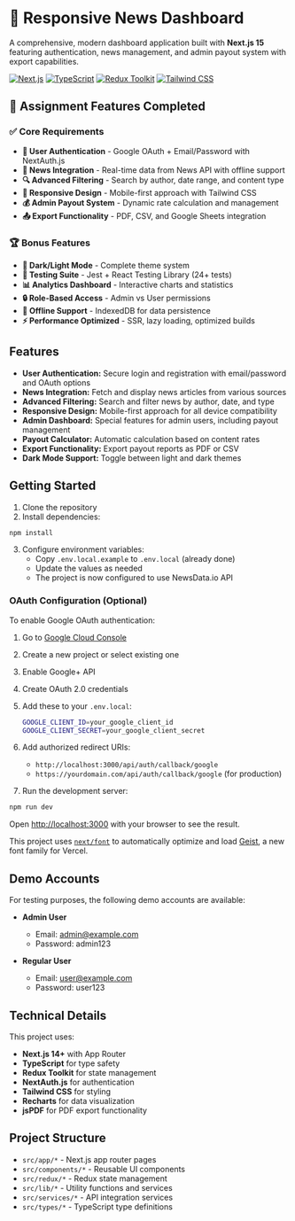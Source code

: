 # 📰 Responsive News Dashboard

A comprehensive, modern dashboard application built with **Next.js 15** featuring authentication, news management, and admin payout system with export capabilities.

[![Next.js](https://img.shields.io/badge/Next.js-15-black)](https://nextjs.org/)
[![TypeScript](https://img.shields.io/badge/TypeScript-5.0-blue)](https://www.typescriptlang.org/)
[![Redux Toolkit](https://img.shields.io/badge/Redux-Toolkit-purple)](https://redux-toolkit.js.org/)
[![Tailwind CSS](https://img.shields.io/badge/Tailwind-CSS-cyan)](https://tailwindcss.com/)

## 🎯 **Assignment Features Completed**

### ✅ **Core Requirements**
- **🔐 User Authentication** - Google OAuth + Email/Password with NextAuth.js
- **📰 News Integration** - Real-time data from News API with offline support
- **🔍 Advanced Filtering** - Search by author, date range, and content type
- **📱 Responsive Design** - Mobile-first approach with Tailwind CSS
- **💰 Admin Payout System** - Dynamic rate calculation and management
- **📤 Export Functionality** - PDF, CSV, and Google Sheets integration

### 🏆 **Bonus Features**
- **🌙 Dark/Light Mode** - Complete theme system
- **🧪 Testing Suite** - Jest + React Testing Library (24+ tests)
- **📊 Analytics Dashboard** - Interactive charts and statistics
- **🔒 Role-Based Access** - Admin vs User permissions
- **💾 Offline Support** - IndexedDB for data persistence
- **⚡ Performance Optimized** - SSR, lazy loading, optimized builds

## Features

- **User Authentication:** Secure login and registration with email/password and OAuth options
- **News Integration:** Fetch and display news articles from various sources
- **Advanced Filtering:** Search and filter news by author, date, and type
- **Responsive Design:** Mobile-first approach for all device compatibility
- **Admin Dashboard:** Special features for admin users, including payout management
- **Payout Calculator:** Automatic calculation based on content rates
- **Export Functionality:** Export payout reports as PDF or CSV
- **Dark Mode Support:** Toggle between light and dark themes

## Getting Started

1. Clone the repository
2. Install dependencies:

```bash
npm install
```

3. Configure environment variables:
   - Copy `.env.local.example` to `.env.local` (already done)
   - Update the values as needed
   - The project is now configured to use NewsData.io API

### OAuth Configuration (Optional)

To enable Google OAuth authentication:

1. Go to [Google Cloud Console](https://console.cloud.google.com/)
2. Create a new project or select existing one
3. Enable Google+ API
4. Create OAuth 2.0 credentials
5. Add these to your `.env.local`:
   ```bash
   GOOGLE_CLIENT_ID=your_google_client_id
   GOOGLE_CLIENT_SECRET=your_google_client_secret
   ```
6. Add authorized redirect URIs:
   - `http://localhost:3000/api/auth/callback/google`
   - `https://yourdomain.com/api/auth/callback/google` (for production)

4. Run the development server:

```bash
npm run dev
```

Open [http://localhost:3000](http://localhost:3000) with your browser to see the result.

This project uses [`next/font`](https://nextjs.org/docs/app/building-your-application/optimizing/fonts) to automatically optimize and load [Geist](https://vercel.com/font), a new font family for Vercel.

## Demo Accounts

For testing purposes, the following demo accounts are available:

- **Admin User**
  - Email: admin@example.com
  - Password: admin123

- **Regular User**
  - Email: user@example.com
  - Password: user123

## Technical Details

This project uses:

- **Next.js 14+** with App Router
- **TypeScript** for type safety
- **Redux Toolkit** for state management
- **NextAuth.js** for authentication
- **Tailwind CSS** for styling
- **Recharts** for data visualization
- **jsPDF** for PDF export functionality

## Project Structure

- `src/app/*` - Next.js app router pages
- `src/components/*` - Reusable UI components
- `src/redux/*` - Redux state management
- `src/lib/*` - Utility functions and services
- `src/services/*` - API integration services
- `src/types/*` - TypeScript type definitions

